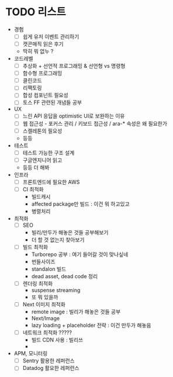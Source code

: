 
# TODO 리스트

- 경험
    - [ ] 쉽게 유저 이벤트 관리하기 
    - [ ] 캣콘매직 읽은 후기
    - 딱히 뭐 없누 ?
- 코드레벨
    - [ ] 추상화 + 선언적 프로그래밍 & 선언형 vs 명령형
    - [ ] 함수형 프로그래밍
    - [ ] 클린코드
    - [ ] 리팩토링
    - [ ] 합성 컴포넌트 필요성
    - [ ] 토스 FF 관련된 개념들 공부
- UX
    - [ ] 느린 API 응답을 optimistic UI로 보완하는 이유
    - [ ] 웹 접근성 - 포커스 관리 / 키보드 접근성 / ara-* 속성은 왜 필요한가
    - [ ] 스켈레톤의 필요성
    - 등등
- 테스트
    - [ ] 테스트 가능한 구조 설계
    - [ ] 구글엔지니어 읽고
    - 등등 더 해봐
- 인프라
    - [ ] 프론트엔드에 필요한 AWS
    - [ ] CI 최적화
        - 빌드캐시
        - affected package만 빌드 : 이건 뭐 하고있고
        - 병렬처리
- 최적화
    - [ ] SEO
        - 빌리/만두가 해놓은 것들 공부해보기
        - 더 할 것 없는지 찾아보기
    - [ ] 빌드 최적화
        - Turborepo 공부 : 여기 들어갈 것이 맞나싶네
        - 번들사이즈
        - standalon 빌드
        - dead asset, dead code 정리
    - [ ] 렌더링 최적화
        - suspense streaming
        - 또 뭐 있을까
    - [ ] Next 이미지 최적화
        - remote image : 빌리가 해놓은 것들 공부
        - Next/Image 
        - lazy loading + placeholder 전략 : 이건 만두가 해놓음
    - [ ] 네트워크 최적화 ?????
        - 빌드 CDN 사용 : 빌리쓰
        -  
- APM, 모니터링
    - [ ] Sentry 활용한 레퍼런스
    - [ ] Datadog 활요한 레퍼런스 